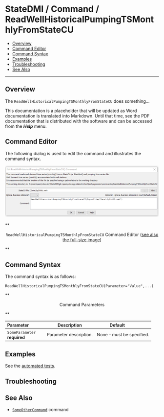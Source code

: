 # StateDMI / Command / ReadWellHistoricalPumpingTSMonthlyFromStateCU #

* [Overview](#overview)
* [Command Editor](#command-editor)
* [Command Syntax](#command-syntax)
* [Examples](#examples)
* [Troubleshooting](#troubleshooting)
* [See Also](#see-also)

-------------------------

## Overview ##

The `ReadWellHistoricalPumpingTSMonthlyFromStateCU` does something...

This documentation is a placeholder that will be updated as Word documentation is translated into Markdown.
Until that time, see the PDF documentation that is distributed with the software and can be accessed
from the ***Help*** menu.

## Command Editor ##

The following dialog is used to edit the command and illustrates the command syntax.

![ReadWellHistoricalPumpingTSMonthlyFromStateCU](ReadWellHistoricalPumpingTSMonthlyFromStateCU.png)

**<p style="text-align: center;">
`ReadWellHistoricalPumpingTSMonthlyFromStateCU` Command Editor (<a href="../ReadWellHistoricalPumpingTSMonthlyFromStateCU.png">see also the full-size image</a>)
</p>**

## Command Syntax ##

The command syntax is as follows:

```text
ReadWellHistoricalPumpingTSMonthlyFromStateCU(Parameter="Value",...)
```
**<p style="text-align: center;">
Command Parameters
</p>**

| **Parameter**&nbsp;&nbsp;&nbsp;&nbsp;&nbsp;&nbsp;&nbsp;&nbsp;&nbsp;&nbsp;&nbsp;&nbsp; | **Description** | **Default**&nbsp;&nbsp;&nbsp;&nbsp;&nbsp;&nbsp;&nbsp;&nbsp;&nbsp;&nbsp; |
| --------------|-----------------|----------------- |
|`SomeParameter`<br>**required**|Parameter description.|None – must be specified.|

## Examples ##

See the [automated tests](https://github.com/OpenWaterFoundation/cdss-app-statedmi-main/tree/master/test/regression/commands/ReadWellHistoricalPumpingTSMonthlyFromStateCU).

## Troubleshooting ##

## See Also ##

* [`SomeOtherCommand`](../SomeOtherCommand/SomeOtherCommand) command
